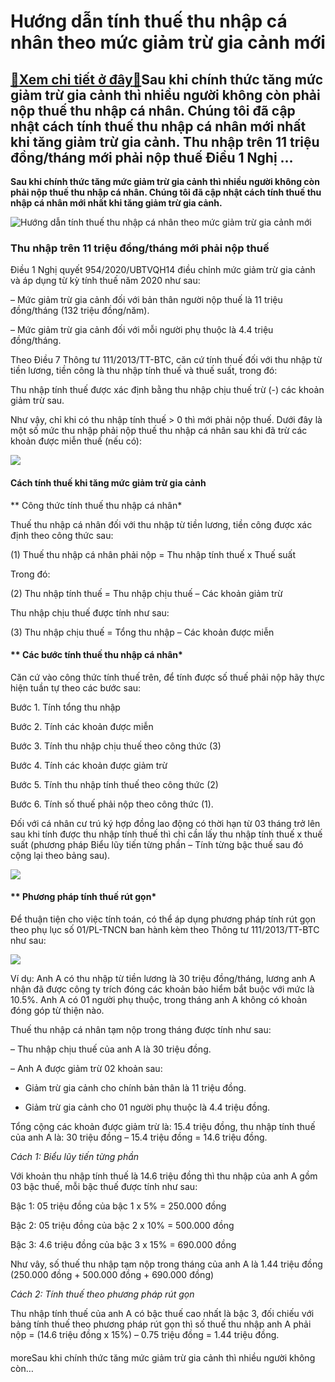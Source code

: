 Hướng dẫn tính thuế thu nhập cá nhân theo mức giảm trừ gia cảnh mới
===================================================================

[:gift:Xem chi tiết ở đây:gift:](https://hddtvn.com/huong-dan-tinh-thue-thu-nhap-ca-nhan-theo-muc-giam-tru-gia-canh-moi/)Sau khi chính thức tăng mức giảm trừ gia cảnh thì nhiều người không còn phải nộp thuế thu nhập cá nhân. Chúng tôi đã cập nhật cách tính thuế thu nhập cá nhân mới nhất khi tăng giảm trừ gia cảnh. Thu nhập trên 11 triệu đồng/tháng mới phải nộp thuế Điều 1 Nghị …
--------------------------------------------------------------------------------------------------------------------------------------------------------------------------------------------------------------------------------------------------------------------

**Sau khi chính thức tăng mức giảm trừ gia cảnh thì nhiều người không còn phải nộp thuế thu nhập cá nhân. Chúng tôi đã cập nhật cách tính thuế thu nhập cá nhân mới nhất khi tăng giảm trừ gia cảnh.**


![Hướng dẫn tính thuế thu nhập cá nhân theo mức giảm trừ gia cảnh mới](https://hddtvn.com/wp-content/uploads/2021/01/bright-poster-family-protection-with-children_81522-4244.jpg)


### **Thu nhập trên 11 triệu đồng/tháng mới phải nộp thuế**


Điều 1 Nghị quyết 954/2020/UBTVQH14 điều chỉnh mức giảm trừ gia cảnh và áp dụng từ kỳ tính thuế năm 2020 như sau:


– Mức giảm trừ gia cảnh đối với bản thân người nộp thuế là 11 triệu đồng/tháng (132 triệu đồng/năm).


– Mức giảm trừ gia cảnh đối với mỗi người phụ thuộc là 4.4 triệu đồng/tháng.


Theo Điều 7 Thông tư 111/2013/TT-BTC, căn cứ tính thuế đối với thu nhập từ tiền lương, tiền công là thu nhập tính thuế và thuế suất, trong đó:


Thu nhập tính thuế được xác định bằng thu nhập chịu thuế trừ (-) các khoản giảm trừ sau.


Như vậy, chỉ khi có thu nhập tính thuế > 0 thì mới phải nộp thuế. Dưới đây là một số mức thu nhập phải nộp thuế thu nhập cá nhân sau khi đã trừ các khoản được miễn thuế (nếu có):


![](https://hddtvn.com/wp-content/uploads/2021/01/1.jpg)


#### **Cách tính thuế khi tăng mức giảm trừ gia cảnh**


** Công thức tính thuế thu nhập cá nhân*


Thuế thu nhập cá nhân đối với thu nhập từ tiền lương, tiền công được xác định theo công thức sau:


(1) Thuế thu nhập cá nhân phải nộp = Thu nhập tính thuế x Thuế suất


Trong đó:


(2) Thu nhập tính thuế = Thu nhập chịu thuế – Các khoản giảm trừ


Thu nhập chịu thuế được tính như sau:


(3) Thu nhập chịu thuế = Tổng thu nhập – Các khoản được miễn


#### ** Các bước tính thuế thu nhập cá nhân*


Căn cứ vào công thức tính thuế trên, để tính được số thuế phải nộp hãy thực hiện tuần tự theo các bước sau:


Bước 1. Tính tổng thu nhập


Bước 2. Tính các khoản được miễn


Bước 3. Tính thu nhập chịu thuế theo công thức (3)


Bước 4. Tính các khoản được giảm trừ


Bước 5. Tính thu nhập tính thuế theo công thức (2)


Bước 6. Tính số thuế phải nộp theo công thức (1).


Đối với cá nhân cư trú ký hợp đồng lao động có thời hạn từ 03 tháng trở lên sau khi tính được thu nhập tính thuế thì chỉ cần lấy thu nhập tính thuế x thuế suất (phương pháp Biểu lũy tiến từng phần – Tính từng bậc thuế sau đó cộng lại theo bảng sau).


![](https://hddtvn.com/wp-content/uploads/2021/01/2.jpg)


#### ** Phương pháp tính thuế rút gọn*


Để thuận tiện cho việc tính toán, có thể áp dụng phương pháp tính rút gọn theo phụ lục số 01/PL-TNCN ban hành kèm theo Thông tư 111/2013/TT-BTC như sau:


![](https://hddtvn.com/wp-content/uploads/2021/01/3-2.jpg)


Ví dụ: Anh A có thu nhập từ tiền lương là 30 triệu đồng/tháng, lương anh A nhận đã được công ty trích đóng các khoản bảo hiểm bắt buộc với mức là 10.5%. Anh A có 01 người phụ thuộc, trong tháng anh A không có khoản đóng góp từ thiện nào.


Thuế thu nhập cá nhân tạm nộp trong tháng được tính như sau:


– Thu nhập chịu thuế của anh A là 30 triệu đồng.


– Anh A được giảm trừ 02 khoản sau:


+ Giảm trừ gia cảnh cho chính bản thân là 11 triệu đồng.


+ Giảm trừ gia cảnh cho 01 người phụ thuộc là 4.4 triệu đồng.


Tổng cộng các khoản được giảm trừ là: 15.4 triệu đồng, thu nhập tính thuế của anh A là: 30 triệu đồng – 15.4 triệu đồng = 14.6 triệu đồng.


*Cách 1: Biểu lũy tiến từng phần*


Với khoản thu nhập tính thuế là 14.6 triệu đồng thì thu nhập của anh A gồm 03 bậc thuế, mỗi bậc thuế được tính như sau:


Bậc 1: 05 triệu đồng của bậc 1 x 5% = 250.000 đồng


Bậc 2: 05 triệu đồng của bậc 2 x 10% = 500.000 đồng


Bậc 3: 4.6 triệu đồng của bậc 3 x 15% = 690.000 đồng


Như vây, số thuế thu nhập tạm nộp trong tháng của anh A là 1.44 triệu đồng (250.000 đồng + 500.000 đồng + 690.000 đồng)


*Cách 2: Tính thuế theo phương pháp rút gọn*


Thu nhập tính thuế của anh A có bậc thuế cao nhất là bậc 3, đối chiếu với bảng tính thuế theo phương pháp rút gọn thì số thuế thu nhập anh A phải nộp = (14.6 triệu đồng x 15%) – 0.75 triệu đồng = 1.44 triệu đồng.


#### 


moreSau khi chính thức tăng mức giảm trừ gia cảnh thì nhiều người không còn…

